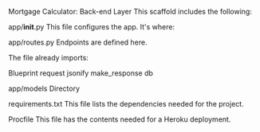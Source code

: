 Mortgage Calculator: Back-end Layer
This scaffold includes the following:

app/__init__.py
This file configures the app. It's where:


app/routes.py
Endpoints are defined here.

The file already imports:

Blueprint
request
jsonify
make_response
db

app/models Directory

requirements.txt
This file lists the dependencies needed for the project.

Procfile
This file has the contents needed for a Heroku deployment.
